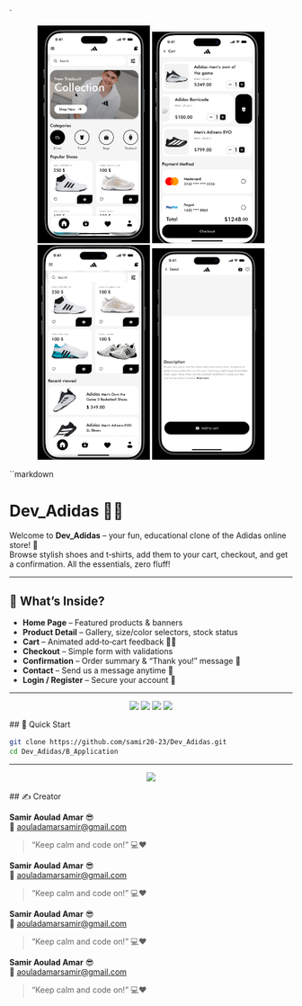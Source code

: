 `
<p align="center">
  <img src="./B_Maquette_design/homepage.PNG" width="200"/>
    <img src="./B_Maquette_design/cart.png" width="200"/>
      <img src="./B_Maquette_design/product.png" width="200"/>
          <img src="./B_Maquette_design/betail.png" width="200"/>
</p>

``markdown
# Dev_Adidas 🏬👟

Welcome to **Dev_Adidas** – your fun, educational clone of the Adidas online store! 🎉  
Browse stylish shoes and t‑shirts, add them to your cart, checkout, and get a confirmation. All the essentials, zero fluff!

---


## 🧩 What’s Inside?
- **Home Page** – Featured products & banners  
- **Product Detail** – Gallery, size/color selectors, stock status  
- **Cart** – Animated add‑to‑cart feedback 🛒✨  
- **Checkout** – Simple form with validations  
- **Confirmation** – Order summary & “Thank you!” message 🙌  
- **Contact** – Send us a message anytime 💌  
- **Login / Register** – Secure your account 🔐  

---
<p align="center">
  <img src="https://media3.giphy.com/media/v1.Y2lkPTc5MGI3NjExNWN4dWZkYzBvb3R4NDkyb3A1eGF0cHRlaTRjZHZmMDdleTI2aG92bCZlcD12MV9pbnRlcm5hbF9naWZfYnlfaWQmY3Q9Zw/rJxtYAdhOnwAZlR5pW/giphy.gif" width="60"/>
    <img src="https://media2.giphy.com/media/l0HlL827vOLbrrWAE/200.webp?cid=ecf05e47o5zgjten0vfjlokwn8iz9ysgam7af3fu9hzu9ld0&ep=v1_gifs_related&rid=200.webp&ct=g" width="60"/>
      <img src="https://media4.giphy.com/media/1I0hlkzhi4zSmpqHrH/giphy.webp?cid=ecf05e47cn8ae3xp8kf9a0dolvvobpgnzve7g2yd3yegfl9d&ep=v1_gifs_related&rid=giphy.webp&ct=g" width="60"/>
          <img src="https://media0.giphy.com/media/jGFOU6WSXrSzm/giphy.webp?cid=ecf05e47cn8ae3xp8kf9a0dolvvobpgnzve7g2yd3yegfl9d&ep=v1_gifs_related&rid=giphy.webp&ct=g" width="60"/>
</p>
## 🚀 Quick Start

```bash
git clone https://github.com/samir20-23/Dev_Adidas.git
cd Dev_Adidas/B_Application 
```

--- 
<p align="center">
  <img src="https://media1.giphy.com/media/v1.Y2lkPTc5MGI3NjExeWh2ZXk0NWc3aGwzb2psbGJjdGppeDJpdjY3bTZua2xyNnMxMDg3cyZlcD12MV9pbnRlcm5hbF9naWZfYnlfaWQmY3Q9Zw/jPNxvhkqsUlfhqr3IT/giphy.gif" />
</p>
## ✍️ Creator

**Samir Aoulad Amar** 😎  
📧 aouladamarsamir@gmail.com  

> “Keep calm and code on!” 💻❤️
 

**Samir Aoulad Amar** 😎  
📧 aouladamarsamir@gmail.com  

> “Keep calm and code on!” 💻❤️
 
**Samir Aoulad Amar** 😎  
📧 aouladamarsamir@gmail.com  

> “Keep calm and code on!” 💻❤️
 
**Samir Aoulad Amar** 😎  
📧 aouladamarsamir@gmail.com  

> “Keep calm and code on!” 💻❤️
 
